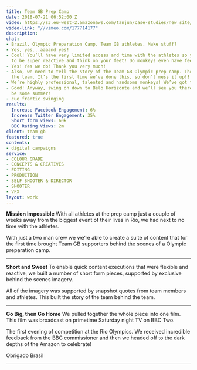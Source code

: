 ```yaml
---
title: Team GB Prep Camp
date: 2018-07-21 06:52:00 Z
video: https://s3.eu-west-2.amazonaws.com/tanjun/case-studies/new_site/team-gb-prep-camp/reel
video-link: "//vimeo.com/177714177"
description: 
chat:
- Brazil. Olympic Preparation Camp. Team GB athletes. Make stuff?
- Yes, yes...aaaand yes!
- Cool! You’ll have very limited access and time with the athletes so you’ll need
  to be super reactive and think on your feet! Do monkeys even have feet?
- Yes! Yes we do! Thank you very much!
- Also, we need to tell the story of the Team GB Olympic prep camp. The team behind
  the team. It’s the first time we’ve done this, so don’t mess it up!!
- We’re highly professional, talented and handsome monkeys! We’ve got this!
- Good! Anyway, swing on down to Belo Horizonte and we’ll see you there. It’s gonna
  be some summer!
- cue frantic swinging
results:
  Increase Facebook Engagement: 6%
  Increase Twitter Engagement: 35%
  Short form views: 60k
  BBC Rating Views: 2m
client: team gb
featured: true
contents:
- digital campaigns
service:
- COLOUR GRADE
- CONCEPTS & CREATIVES
- EDITING
- PRODUCTION
- SELF SHOOTER & DIRECTOR
- SHOOTER
- VFX
layout: work
---
```


<div class='video one-one'>
<div data-vimeo-url="//vimeo.com/214290937/572220356b" class='iframe'></div>
<a href='//vimeo.com/214290937' data-lity class='video-filter'></a>
</div>

**Mission Impossible** With all athletes at the prep camp just a couple of weeks away from the biggest event of their lives in Rio, we had next to no time with the athletes.

With just a two man crew we we’re able to create a suite of content that for the first time brought Team GB supporters behind the scenes of a Olympic preparation camp.

---

**Short and Sweet** To enable quick content executions that were flexible and reactive, we built a number of short form pieces, supported by exclusive behind the scenes imagery.

All of the imagery was supported by snapshot quotes from team members and athletes. 
This built the story of the team behind the team.

---

<div class='video one-one'>
<div data-vimeo-url="//vimeo.com/214291312/f2eafd311b" class='iframe'></div>
<a href='//vimeo.com/214291312' data-lity class='video-filter'></a>
</div>

**Go Big, then Go Home** We pulled together the whole piece into one film. This film was broadcast on primetime Saturday night TV on BBC Two.

The first evening of competition at the Rio Olympics. We received incredible feedback from the BBC commissioner and then we headed off to the dark depths of the Amazon to celebrate!

Obrigado Brasil

---
